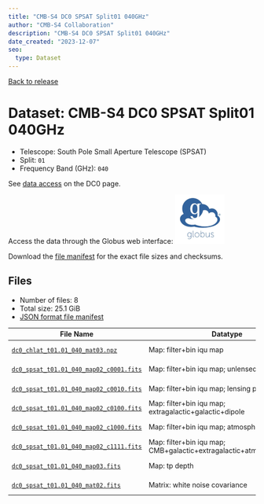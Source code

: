 ```yaml
---
title: "CMB-S4 DC0 SPSAT Split01 040GHz"
author: "CMB-S4 Collaboration"
description: "CMB-S4 DC0 SPSAT Split01 040GHz"
date_created: "2023-12-07"
seo:
  type: Dataset
---
```


[Back to release](./dc0.html#datasets)

# Dataset: CMB-S4 DC0 SPSAT Split01 040GHz

- Telescope: South Pole Small Aperture Telescope (SPSAT)
- Split: `01`
- Frequency Band (GHz): `040`

See [data access](./dc0.html#data-access) on the DC0 page.

Access the data through the Globus web interface: [![Download via Globus](images/globus-logo.png)](https://app.globus.org/file-manager?origin_id=c9dc477a-3db5-4946-874d-a5dc7efcabcf&origin_path=%2Fdatareleases%2Fdc0%2Fmission%2Fspsat%2Fsplit01%2F040%2F)

Download the [file manifest](https://g-9fdb0b.6b7bd8.0ec8.data.globus.org/datareleases/dc0/mission/spsat/split01/040/manifest.json) for the exact file sizes and checksums.

## Files

- Number of files: 8
- Total size: 25.1 GiB
- [JSON format file manifest](https://g-9fdb0b.6b7bd8.0ec8.data.globus.org/datareleases/dc0/mission/spsat/split01/040/manifest.json)

|                                                                                File Name                                                                                 |                               Datatype                               |   Size   |
| ------------------------------------------------------------------------------------------------------------------------------------------------------------------------ | -------------------------------------------------------------------- | -------- |
| [`dc0_chlat_t01.01_040_mat03.npz`](https://g-9fdb0b.6b7bd8.0ec8.data.globus.org/datareleases/dc0/mission/spsat/split01/040/dc0_chlat_t01.01_040_mat03.npz)               | Map: filter+bin iqu map                                              | 24.8 GiB |
| [`dc0_spsat_t01.01_040_map02_c0001.fits`](https://g-9fdb0b.6b7bd8.0ec8.data.globus.org/datareleases/dc0/mission/spsat/split01/040/dc0_spsat_t01.01_040_map02_c0001.fits) | Map: filter+bin iqu map; unlensed primary CMB                        | 36.0 MiB |
| [`dc0_spsat_t01.01_040_map02_c0010.fits`](https://g-9fdb0b.6b7bd8.0ec8.data.globus.org/datareleases/dc0/mission/spsat/split01/040/dc0_spsat_t01.01_040_map02_c0010.fits) | Map: filter+bin iqu map; lensing perturbation                        | 36.0 MiB |
| [`dc0_spsat_t01.01_040_map02_c0100.fits`](https://g-9fdb0b.6b7bd8.0ec8.data.globus.org/datareleases/dc0/mission/spsat/split01/040/dc0_spsat_t01.01_040_map02_c0100.fits) | Map: filter+bin iqu map; extragalactic+galactic+dipole               | 36.0 MiB |
| [`dc0_spsat_t01.01_040_map02_c1000.fits`](https://g-9fdb0b.6b7bd8.0ec8.data.globus.org/datareleases/dc0/mission/spsat/split01/040/dc0_spsat_t01.01_040_map02_c1000.fits) | Map: filter+bin iqu map; atmosphere+noise                            | 36.0 MiB |
| [`dc0_spsat_t01.01_040_map02_c1111.fits`](https://g-9fdb0b.6b7bd8.0ec8.data.globus.org/datareleases/dc0/mission/spsat/split01/040/dc0_spsat_t01.01_040_map02_c1111.fits) | Map: filter+bin iqu map; CMB+galactic+extragalactic+atmosphere+noise | 36.0 MiB |
| [`dc0_spsat_t01.01_040_map03.fits`](https://g-9fdb0b.6b7bd8.0ec8.data.globus.org/datareleases/dc0/mission/spsat/split01/040/dc0_spsat_t01.01_040_map03.fits)             | Map: tp depth                                                        | 24.0 MiB |
| [`dc0_spsat_t01.01_040_mat02.fits`](https://g-9fdb0b.6b7bd8.0ec8.data.globus.org/datareleases/dc0/mission/spsat/split01/040/dc0_spsat_t01.01_040_mat02.fits)             | Matrix: white noise covariance                                       | 72.0 MiB |
